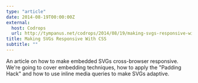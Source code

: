 ```yaml
---
type: "article"
date: 2014-08-19T00:00:00Z
external:
  host: Codrops
  url: http://tympanus.net/codrops/2014/08/19/making-svgs-responsive-with-css/
title: Making SVGs Responsive With CSS
subtitle: ""
---
```


<p class="size-2x">
	An article on how to make embedded SVGs cross-browser responsive. We're going to cover embedding techniques, how to apply the "Padding Hack" and how to use inline media queries to make SVGs adaptive.
</p>